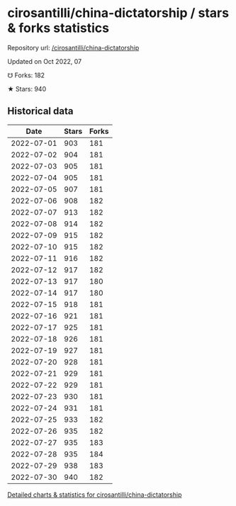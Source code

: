 # cirosantilli/china-dictatorship / stars & forks statistics

Repository url: [/cirosantilli/china-dictatorship](https://github.com/cirosantilli/china-dictatorship)

Updated on Oct 2022, 07

☋ Forks: 182

★ Stars: 940

## Historical data
| Date | Stars | Forks |
|------|-------|-------|
| 2022-07-01 | 903 | 181 | 
| 2022-07-02 | 904 | 181 | 
| 2022-07-03 | 905 | 181 | 
| 2022-07-04 | 905 | 181 | 
| 2022-07-05 | 907 | 181 | 
| 2022-07-06 | 908 | 182 | 
| 2022-07-07 | 913 | 182 | 
| 2022-07-08 | 914 | 182 | 
| 2022-07-09 | 915 | 182 | 
| 2022-07-10 | 915 | 182 | 
| 2022-07-11 | 916 | 182 | 
| 2022-07-12 | 917 | 182 | 
| 2022-07-13 | 917 | 180 | 
| 2022-07-14 | 917 | 180 | 
| 2022-07-15 | 918 | 181 | 
| 2022-07-16 | 921 | 181 | 
| 2022-07-17 | 925 | 181 | 
| 2022-07-18 | 926 | 181 | 
| 2022-07-19 | 927 | 181 | 
| 2022-07-20 | 928 | 181 | 
| 2022-07-21 | 929 | 181 | 
| 2022-07-22 | 929 | 181 | 
| 2022-07-23 | 930 | 181 | 
| 2022-07-24 | 931 | 181 | 
| 2022-07-25 | 933 | 182 | 
| 2022-07-26 | 935 | 182 | 
| 2022-07-27 | 935 | 183 | 
| 2022-07-28 | 935 | 184 | 
| 2022-07-29 | 938 | 183 | 
| 2022-07-30 | 940 | 182 | 


[Detailed charts & statistics for cirosantilli/china-dictatorship](https://reviewgithub.com/rep/cirosantilli/china-dictatorship)
